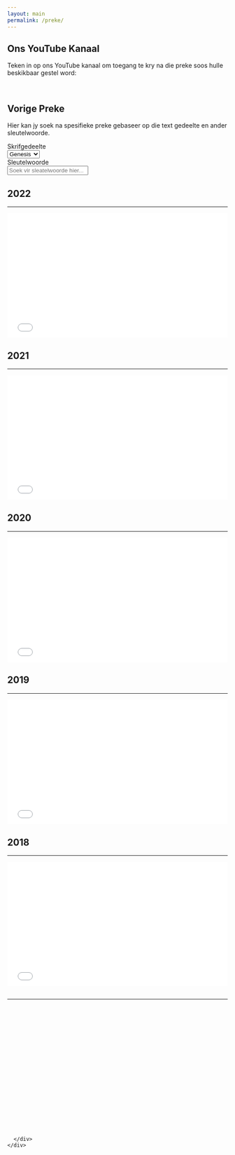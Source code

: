 ```yaml
---
layout: main
permalink: /preke/
---
```


## Ons YouTube Kanaal
Teken in op ons YouTube kanaal om toegang te kry na die preke soos hulle beskikbaar gestel word: 
<div class="g-ytsubscribe" data-channelid="UC0ZP4XfiYIW-CgGgnnmV-2Q" data-layout="default" data-count="hidden"></div>
<br/>

## Vorige Preke
Hier kan jy soek na spesifieke preke gebaseer op die text gedeelte en ander sleutelwoorde.
<br/>

<div class="filterContainer">
  <form action="/action_page.php">
    <div class="row">
      <div class="col-25">
        <label for="boek">Skrifgedeelte</label>
      </div>
      <div class="col-75">
        <select id="boek" name="boek">
          <option value="genesis">Genesis</option>
          <option value="eksodus">Eksodus</option>
        </select>
      </div>
    </div>
    <div class="row">
      <div class="col-25">
        <label for="keywords">Sleutelwoorde</label>
      </div>
      <div class="col-75">
        <input type="text" id="keywords" name="keywords" placeholder="Soek vir sleatelwoorde hier...">
      </div>
    </div>
  </form>
</div>

<div class="row">
  <div class="col-md-6 mb-5">
    <h2>2022</h2>
    <hr />
    <div>
      <div style="position:relative;padding-top:56.25%;">
        <iframe src="//www.youtube.com/embed/videoseries?list=PL3rAB5-SazVcI0T2OA1HzYuVMhvkMGrZi&wmode=opaque" frameborder="0" allowfullscreen
          style="position:absolute;top:0;left:0;width:100%;height:100%;"></iframe>
      </div>
    </div>   
  </div> 
  <div class="col-md-6 mb-5">
    <h2>2021</h2>
    <hr />
    <div>
      <div style="position:relative;padding-top:56.25%;">
        <iframe src="//www.youtube.com/embed/videoseries?list=PL3rAB5-SazVfuzVCDkDKmJ6kkAPVl_f2X&wmode=opaque" frameborder="0" allowfullscreen
          style="position:absolute;top:0;left:0;width:100%;height:100%;"></iframe>
      </div>
    </div>    
  </div> 
</div> 
<div class="row">
  <div class="col-md-6 mb-5">
    <h2>2020</h2>
    <hr />
    <div>
      <div style="position:relative;padding-top:56.25%;">
        <iframe src="//www.youtube.com/embed/videoseries?list=PL3rAB5-SazVdslcYX0Pya5uGGddGbDwoT&wmode=opaque" frameborder="0" allowfullscreen
          style="position:absolute;top:0;left:0;width:100%;height:100%;"></iframe>
      </div>
    </div>   
  </div> 
  <div class="col-md-6 mb-5">
    <h2>2019</h2>
    <hr />
    <div>
      <div style="position:relative;padding-top:56.25%;">
        <iframe src="//www.youtube.com/embed/videoseries?list=PL3rAB5-SazVcxPrk4d6_sKsf-6PBJlWKG&wmode=opaque" frameborder="0" allowfullscreen
          style="position:absolute;top:0;left:0;width:100%;height:100%;"></iframe>
      </div>
    </div> 
  </div>
</div>
<div class="row">
  <div class="col-md-6 mb-5">
    <h2>2018</h2>
    <hr />
    <div>
      <div style="position:relative;padding-top:56.25%;">
        <iframe src="//www.youtube.com/embed/videoseries?list=PL3rAB5-SazVd5iFN46gvGyKt2Emfd7e6s&wmode=opaque" frameborder="0" allowfullscreen
          style="position:absolute;top:0;left:0;width:100%;height:100%;"></iframe>
      </div>
    </div>   
  </div> 
  <div class="col-md-6 mb-5">
    <h2></h2>
    <hr/>
    <div>
      <div style="position:relative;padding-top:56.25%;">
        
      </div>
    </div> 
  </div>
</div>

